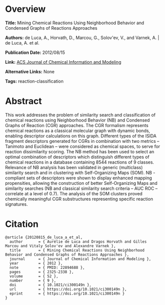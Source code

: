 # Overview
**Title:**
Mining Chemical Reactions Using Neighborhood Behavior and Condensed Graphs of Reactions Approaches

**Authors:**
de Luca, A., Horvath, D., Marcou, G., Solov'ev, V., and Varnek, A. |
de Luca, A. et al.

**Publication Date:**
2012/08/15

**Link:**
[ACS Journal of Chemical Information and Modeling](https://pubs.acs.org/doi/10.1021/ci300149n)

**Alternative Links:**
None

**Tags:**
reaction-classification


# Abstract
This work addresses the problem of similarity search and classification of chemical reactions using Neighborhood Behavior (NB) and Condensed Graphs of Reaction (CGR) approaches.
The CGR formalism represents chemical reactions as a classical molecular graph with dynamic bonds, enabling descriptor calculations on this graph.
Different types of the ISIDA fragment descriptors generated for CGRs in combination with two metrics – Tanimoto and Euclidean – were considered as chemical spaces, to serve for reaction dissimilarity scoring.
The NB method has been used to select an optimal combination of descriptors which distinguish different types of chemical reactions in a database containing 8544 reactions of 9 classes.
Relevance of NB analysis has been validated in generic (multiclass) similarity search and in clustering with Self-Organizing Maps (SOM).
NB - compliant sets of descriptors were shown to display enhanced mapping propensities, allowing the construction of better Self-Organizing Maps and similarity searches (NB and classical similarity search criteria – AUC ROC – correlate at a level of 0.7).
The analysis of the SOM clusters proved chemically meaningful CGR substructures representing specific reaction signatures.


# Citation
```
@article {20120815_de_luca_a_et_al,
  author       = { Aurélie de Luca and Dragos Horvath and Gilles Marcou and Vitaly Solov'ev and Alexandre Varnek },
  title        = { Mining Chemical Reactions Using Neighborhood Behavior and Condensed Graphs of Reactions Approaches },
  journal      = { Journal of Chemical Information and Modeling },
  year         = { 2012 },
  note         = { PMID: 22894688 },
  pages        = { 2325-2338 },
  volume       = { 52 },
  number       = { 9 },
  doi          = { 10.1021/ci300149n },
  url          = { https://doi.org/10.1021/ci300149n },
  eprint       = { https://doi.org/10.1021/ci300149n }
}
```
